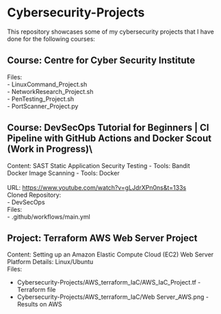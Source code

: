 # Cybersecurity-Projects
This repository showcases some of my cybersecurity projects that I have done for the following courses:

## Course: Centre for Cyber Security Institute
  Files:\
    - LinuxCommand_Project.sh\
    - NetworkResearch_Project.sh\
    - PenTesting_Project.sh\
    - PortScanner_Project.py
    
## Course: DevSecOps Tutorial for Beginners | **CI Pipeline with GitHub Actions** and Docker Scout (Work in Progress)\
Content: 
SAST Static Application Security Testing - Tools: Bandit\
Docker Image Scanning - Tools: Docker\
\
URL: https://www.youtube.com/watch?v=gLJdrXPn0ns&t=133s \
  Cloned Repository: \
    - DevSecOps\
  Files: \
    - .github/workflows/main.yml

## Project: Terraform AWS Web Server Project
Content:
Setting up an Amazon Elastic Compute Cloud (EC2) Web Server\
Platform Details: Linux/Ubuntu\
Files: 
  - Cybersecurity-Projects/AWS_terraform_IaC/AWS_IaC_Project.tf - Terraform file
  - Cybersecurity-Projects/AWS_terraform_IaC/Web Server_AWS.png - Results on AWS

